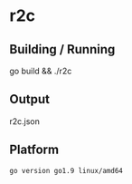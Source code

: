 # r2c

## Building / Running

go build && ./r2c

## Output

r2c.json

## Platform

```
go version go1.9 linux/amd64
```
